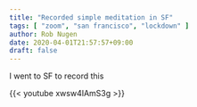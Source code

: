 ```yaml
---
title: "Recorded simple meditation in SF"
tags: [ "zoom", "san francisco", "lockdown" ]
author: Rob Nugen
date: 2020-04-01T21:57:57+09:00
draft: false
---
```


I went to SF to record this

{{< youtube xwsw4IAmS3g >}}
